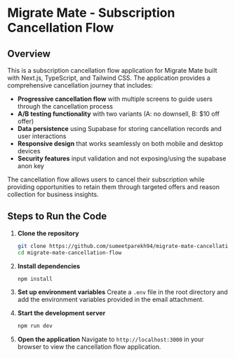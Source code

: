 # Migrate Mate - Subscription Cancellation Flow

## Overview

This is a subscription cancellation flow application for Migrate Mate built with Next.js, TypeScript, and Tailwind CSS. The application provides a comprehensive cancellation journey that includes:

- **Progressive cancellation flow** with multiple screens to guide users through the cancellation process
- **A/B testing functionality** with two variants (A: no downsell, B: $10 off offer)
- **Data persistence** using Supabase for storing cancellation records and user interactions
- **Responsive design** that works seamlessly on both mobile and desktop devices
- **Security features** input validation and not exposing/using the supabase anon key

The cancellation flow allows users to cancel their subscription while providing opportunities to retain them through targeted offers and reason collection for business insights.

## Steps to Run the Code

1. **Clone the repository**
   ```bash
   git clone https://github.com/sumeetparekh94/migrate-mate-cancellation-flow.git
   cd migrate-mate-cancellation-flow
   ```

2. **Install dependencies**
   ```bash
   npm install
   ```

3. **Set up environment variables**
   Create a `.env` file in the root directory and add the environment variables provided in the email attachment.

4. **Start the development server**
   ```bash
   npm run dev
   ```

5. **Open the application**
   Navigate to `http://localhost:3000` in your browser to view the cancellation flow application.
